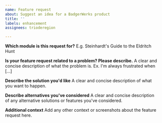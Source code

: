 ```yaml
---
name: Feature request
about: Suggest an idea for a BadgerWerks product
title: ''
labels: enhancement
assignees: trioderegion

---
```


**Which module is this request for?**
E.g. Steinhardt's Guide to the Eldritch Hunt

**Is your feature request related to a problem? Please describe.**
A clear and concise description of what the problem is. Ex. I'm always frustrated when [...]

**Describe the solution you'd like**
A clear and concise description of what you want to happen.

**Describe alternatives you've considered**
A clear and concise description of any alternative solutions or features you've considered.

**Additional context**
Add any other context or screenshots about the feature request here.
